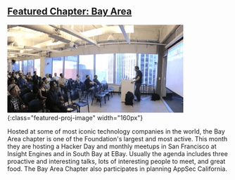 
## [Featured Chapter: Bay Area](#)

![Bay Area Chapter Meeting](/assets/images/content/bay-area2.jpg){:class="featured-proj-image" width="160px"}

Hosted at some of most iconic technology companies in the world, the Bay Area chapter is one of the Foundation's largest and most active. This month they are hosting a Hacker Day and monthly meetups in San Francisco at Insight Engines and in South Bay at EBay. Usually the agenda includes three proactive and interesting talks, lots of interesting people to meet, and great food. The Bay Area Chapter also participates in planning AppSec California.

